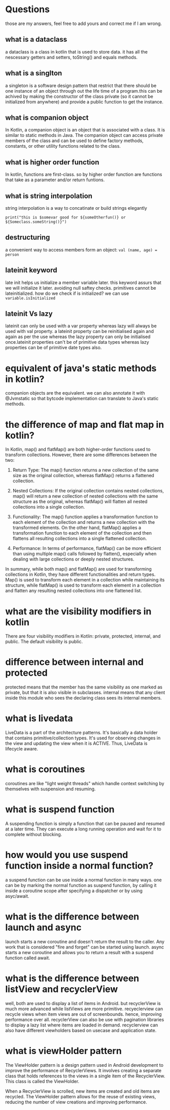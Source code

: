# Questions
those are my answers, feel free to add yours and correct me if I am wrong.

## what is a dataclass
a dataclass is a class in kotlin that is used to store data. it has all the nescessary getters and setters, toString() and equals methods.

## what is a singlton
a singleton is a software design pattern that restrict that there should be one instance of an object through out the life time of a program.this
can be achived by making the constructor of the class private (so it cannot be initialized from anywhere) and provide a public function to get the instance.

## what is companion object
In Kotlin, a companion object is an object that is associated with a class. It is similar to static methods in Java. The companion object can access 
private members of the class and can be used to define factory methods, constants, or other utility functions related to the class. 

## what is higher order function
In kotlin, functions are first-class. so by higher order function are functions that take as a parameter and/or return funtions.

## what is string interpolation
string interpolation is a way to concatinate or build strings elegantly

``
print("this is $somevar good for ${someOtherfun()} or ${Someclass.someString()}")
``
## destructuring
a convenient way to access members form an object:
``val (name, age) = person``

## lateinit keyword
late init helps us initialize a member variable later. this keyword assurs that we will initialize it later. avoiding null saftey checks.
primitives cannot be lateinitialized. how do we check if is initialized? we can use ``variable.isInitialized``

## lateinit Vs lazy
lateinit can only be used with a var property whereas lazy will always be used with val property. a lateinit property can be reinitialised again and again as per the use whereas the lazy property can only be initialised once.lateinit properties can't be of primitive data types whereas lazy properties can be of primitive date types also.

# equivalent of java's static methods in kotlin?
companion objects are the equivalent. we can also annotate it with @Jvmstatic so that bytcode implementation can translate to Java's static methods.

# the difference of map and flat map in kotlin?
In Kotlin, map() and flatMap() are both higher-order functions used to transform collections. However, there are some differences between the two:

1. Return Type: The map() function returns a new collection of the same size as the original collection, whereas flatMap() returns a flattened collection.

2. Nested Collections: If the original collection contains nested collections, map() will return a new collection of nested collections with the same structure as the original, whereas flatMap() will flatten all nested collections into a single collection.

3. Functionality: The map() function applies a transformation function to each element of the collection and returns a new collection with the transformed elements. On the other hand, flatMap() applies a transformation function to each element of the collection and then flattens all resulting collections into a single flattened collection.

4. Performance: In terms of performance, flatMap() can be more efficient than using multiple map() calls followed by flatten(), especially when dealing with large collections or deeply nested structures.

In summary, while both map() and flatMap() are used for transforming collections in Kotlin, they have different functionalities and return types. Map() is used to transform each element in a collection while maintaining its structure, while flatMap() is used to transform each element in a collection and flatten any resulting nested collections into one flattened list.

# what are the visibility modifiers in kotlin
There are four visibility modifiers in Kotlin: private, protected, internal, and public. The default visibility is public.

# difference between internal and protected
protected means that the member has the same visibility as one marked as private, but that it is also visible in subclasses.
internal means that any client inside this module who sees the declaring class sees its internal members.

# what is livedata
LiveData is a part of the architecture patterns. It's basically a data holder that contains primitive/collection types. It's used for observing changes in the view and updating the view when it is ACTIVE. Thus, LiveData is lifecycle aware.

# what is coroutines
coroutines are like "light weight threads" which handle context switching by themselves with suspension and resuming.

# what is suspend function
A suspending function is simply a function that can be paused and resumed at a later time. They can execute a long running operation and wait for it to complete without blocking.

# how would you use suspend function inside a normal function?
a suspend function can be use inside a normal function in many ways. one can be by marking the normal function as suspend function, by calling it inside a
coroutine scope after specifying a dispatcher or by using asyc/await.

# what is the difference between launch and async
launch starts a new coroutine and doesn't return the result to the caller. Any work that is considered "fire and forget" can be started using launch.
async starts a new coroutine and allows you to return a result with a suspend function called await.

# what is the difference between listView and recyclerView
well, both are used to display a list of items in Android. but recyclerView is much more advanced while listViews are more primitive. recyeclerview can
recycle views when item views are out of screenbounds. hence, improving performance over all. recyclerView can also be use with pagination libraries to 
display a lazy list where items are loaded in demand. recyclerview can also have different viewholders based on usecase and application state.

# what is viewHolder pattern
The ViewHolder pattern is a design pattern used in Android development to improve the performance of RecyclerViews. It involves creating a separate class that holds references to the views in a single item of the RecyclerView. This class is called the ViewHolder.

When a RecyclerView is scrolled, new items are created and old items are recycled. The ViewHolder pattern allows for the reuse of existing views, reducing the number of view creations and improving performance.

